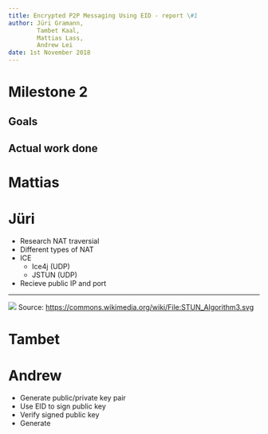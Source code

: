 ```yaml
---
title: Encrypted P2P Messaging Using EID - report \#1
author: Jüri Gramann, 
        Tambet Kaal, 
        Mattias Lass, 
        Andrew Lei
date: 1st November 2018
---
```


# Milestone 2
## Goals 

## Actual work done 

# Mattias

# Jüri

- Research NAT traversial
- Different types of NAT
- ICE 
    - Ice4j (UDP)
    - JSTUN (UDP)
- Recieve public IP and port

---
![](https://upload.wikimedia.org/wikipedia/commons/6/63/STUN_Algorithm3.svg)
Source: https://commons.wikimedia.org/wiki/File:STUN_Algorithm3.svg

# Tambet

# Andrew

- Generate public/private key pair
- Use EID to sign public key
- Verify signed public key
- Generate

